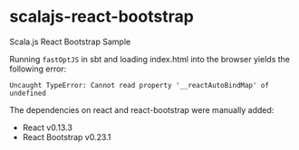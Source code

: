 # scalajs-react-bootstrap
Scala.js React Bootstrap Sample

Running `fastOptJS` in sbt and loading index.html into the browser yields the following error:

```
Uncaught TypeError: Cannot read property '__reactAutoBindMap' of undefined
```

The dependencies on react and react-bootstrap were manually added:
* React v0.13.3
* React Bootstrap v0.23.1
